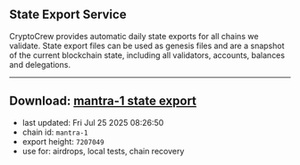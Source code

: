 ## State Export Service
CryptoCrew provides automatic daily state exports for all chains we validate. State export files can be used as genesis files and are a snapshot of the current blockchain state, including all validators, accounts, balances and delegations.

---
**Download: [mantra-1 state export](https://dl-eu2.ccvalidators.com/SERVICE/mantrachain/mantra-1_export_7207049.json)**
---

- last updated: Fri Jul 25 2025 08:26:50
- chain id: `mantra-1`
- export height: `7207049`
- use for: airdrops, local tests, chain recovery
